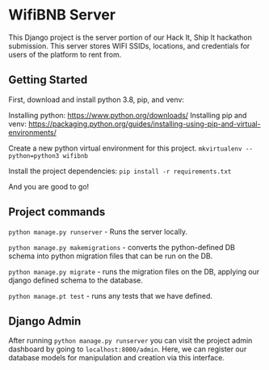 # WifiBNB Server

This Django project is the server portion of our Hack It, Ship It hackathon submission. This server stores WIFI SSIDs, locations, and credentials for users of the platform to rent from.

## Getting Started

First, download and install python 3.8, pip, and venv:

Installing python: https://www.python.org/downloads/
Installing pip and venv: https://packaging.python.org/guides/installing-using-pip-and-virtual-environments/

Create a new python virtual environment for this project.
`mkvirtualenv --python=python3 wifibnb`

Install the project dependencies:
`pip install -r requirements.txt`

And you are good to go!

## Project commands

`python manage.py runserver` - Runs the server locally.

`python manage.py makemigrations` - converts the python-defined DB schema into python migration files that can be run on the DB.

`python manage.py migrate` - runs the migration files on the DB, applying our django defined schema to the database.

`python manage.pt test` - runs any tests that we have defined.

## Django Admin

After running `python manage.py runserver` you can visit the project admin dashboard by going to `localhost:8000/admin`. Here, we can register our database models for manipulation and creation via this interface.

